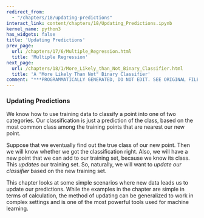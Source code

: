 ```yaml
---
redirect_from:
  - "/chapters/18/updating-predictions"
interact_link: content/chapters/18/Updating_Predictions.ipynb
kernel_name: python3
has_widgets: false
title: 'Updating Predictions'
prev_page:
  url: /chapters/17/6/Multiple_Regression.html
  title: 'Multiple Regression'
next_page:
  url: /chapters/18/1/More_Likely_than_Not_Binary_Classifier.html
  title: 'A "More Likely Than Not" Binary Classifier'
comment: "***PROGRAMMATICALLY GENERATED, DO NOT EDIT. SEE ORIGINAL FILES IN /content***"
---
```

<div markdown="1" class="cell code_cell">


</div>



### Updating Predictions
We know how to use training data to classify a point into one of two categories. Our classification is just a prediction of the class, based on the most common class among the training points that are nearest our new point. 

Suppose that we eventually find out the true class of our new point. Then we will know whether we got the classification right. Also, we will have a new point that we can add to our training set, because we know its class. This *updates* our training set. So, naturally, we will want to *update our classifier* based on the new training set.

This chapter looks at some simple scenarios where new data leads us to update our predictions. While the examples in the chapter are simple in terms of calculation, the method of updating can be generalized to work in complex settings and is one of the most powerful tools used for machine learning.

